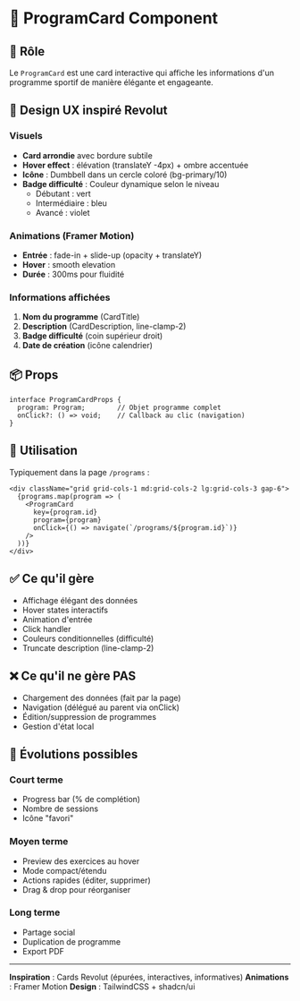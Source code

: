 # 💪 ProgramCard Component

## 🎯 Rôle

Le `ProgramCard` est une card interactive qui affiche les informations d'un programme sportif de manière élégante et engageante.

## 🎨 Design UX inspiré Revolut

### Visuels
- **Card arrondie** avec bordure subtile
- **Hover effect** : élévation (translateY -4px) + ombre accentuée
- **Icône** : Dumbbell dans un cercle coloré (bg-primary/10)
- **Badge difficulté** : Couleur dynamique selon le niveau
  - Débutant : vert
  - Intermédiaire : bleu
  - Avancé : violet

### Animations (Framer Motion)
- **Entrée** : fade-in + slide-up (opacity + translateY)
- **Hover** : smooth elevation
- **Durée** : 300ms pour fluidité

### Informations affichées
1. **Nom du programme** (CardTitle)
2. **Description** (CardDescription, line-clamp-2)
3. **Badge difficulté** (coin supérieur droit)
4. **Date de création** (icône calendrier)

## 📦 Props

```tsx
interface ProgramCardProps {
  program: Program;        // Objet programme complet
  onClick?: () => void;    // Callback au clic (navigation)
}
```

## 🔗 Utilisation

Typiquement dans la page `/programs` :

```tsx
<div className="grid grid-cols-1 md:grid-cols-2 lg:grid-cols-3 gap-6">
  {programs.map(program => (
    <ProgramCard 
      key={program.id} 
      program={program}
      onClick={() => navigate(`/programs/${program.id}`)}
    />
  ))}
</div>
```

## ✅ Ce qu'il gère

- Affichage élégant des données
- Hover states interactifs
- Animation d'entrée
- Click handler
- Couleurs conditionnelles (difficulté)
- Truncate description (line-clamp-2)

## ❌ Ce qu'il ne gère PAS

- Chargement des données (fait par la page)
- Navigation (délégué au parent via onClick)
- Édition/suppression de programmes
- Gestion d'état local

## 🚀 Évolutions possibles

### Court terme
- Progress bar (% de complétion)
- Nombre de sessions
- Icône "favori"

### Moyen terme
- Preview des exercices au hover
- Mode compact/étendu
- Actions rapides (éditer, supprimer)
- Drag & drop pour réorganiser

### Long terme
- Partage social
- Duplication de programme
- Export PDF

---

**Inspiration** : Cards Revolut (épurées, interactives, informatives)
**Animations** : Framer Motion
**Design** : TailwindCSS + shadcn/ui

